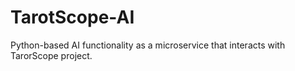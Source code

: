 # TarotScope-AI
 Python-based AI functionality as a microservice that interacts with TarorScope project.
